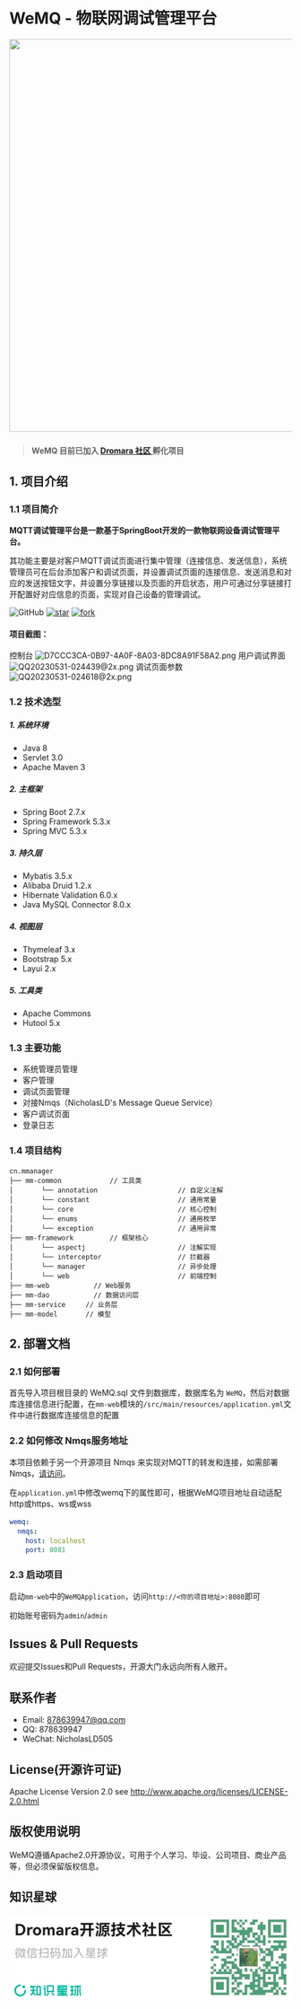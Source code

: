 # WeMQ - 物联网调试管理平台
<img src="https://img.nicholasld.cn/i/2023/09/22/650d382ad4e66.png" width="700" height="700">

>####  WeMQ 目前已加入 [Dromara 社区 ](https://gitee.com/dromara) 孵化项目

## 1. 项目介绍

### 1.1 项目简介

**MQTT调试管理平台是一款基于SpringBoot开发的一款物联网设备调试管理平台。**

其功能主要是对客户MQTT调试页面进行集中管理（连接信息、发送信息），系统管理员可在后台添加客户和调试页面，并设置调试页面的连接信息、发送消息和对应的发送按钮文字，并设置分享链接以及页面的开启状态，用户可通过分享链接打开配置好对应信息的页面，实现对自己设备的管理调试。

![GitHub](https://img.shields.io/github/license/NicholasLD/WeMQ)
[![star](https://gitee.com/nicholasld/WeMQ/badge/star.svg?theme=dark)](https://gitee.com/nicholasld/WeMQ/stargazers)
[![fork](https://gitee.com/nicholasld/WeMQ/badge/fork.svg?theme=dark)](https://gitee.com/nicholasld/WeMQ/members)

#### 项目截图：
控制台
![D7CCC3CA-0B97-4A0F-8A03-8DC8A91F58A2.png](https://img.nicholasld.cn/i/2023/09/22/650d5384475a7.jpg)
用户调试界面
![QQ20230531-024439@2x.png](https://img.nicholasld.cn/i/2023/09/22/650d538510281.jpg)
调试页面参数
![QQ20230531-024618@2x.png](https://img.nicholasld.cn/i/2023/09/22/650d5384a35f5.jpg)

### 1.2 技术选型

##### 1. 系统环境

- Java 8
- Servlet 3.0
- Apache Maven 3

##### 2. 主框架

- Spring Boot 2.7.x
- Spring Framework 5.3.x
- Spring MVC 5.3.x

##### 3. 持久层

- Mybatis 3.5.x
- Alibaba Druid 1.2.x
- Hibernate Validation 6.0.x
- Java MySQL Connector 8.0.x

##### 4. 视图层

- Thymeleaf 3.x
- Bootstrap 5.x
- Layui 2.x

##### 5. 工具类

- Apache Commons
- Hutool 5.x

### 1.3 主要功能

- 系统管理员管理
- 客户管理
- 调试页面管理
- 对接Nmqs（NicholasLD's Message Queue Service）
- 客户调试页面
- 登录日志

### 1.4 项目结构
```
cn.mmanager
├── mm-common            // 工具类
│       └── annotation                    // 自定义注解
│       └── constant                      // 通用常量
│       └── core                          // 核心控制
│       └── enums                         // 通用枚举
│       └── exception                     // 通用异常
├── mm-framework         // 框架核心
│       └── aspectj                       // 注解实现
│       └── interceptor                   // 拦截器
│       └── manager                       // 异步处理
│       └── web                           // 前端控制
├── mm-web       	 // Web服务
├── mm-dao      	 // 数据访问层
├── mm-service     // 业务层
├── mm-model       // 模型
```

## 2. 部署文档

### 2.1 如何部署

首先导入项目根目录的 WeMQ.sql 文件到数据库，数据库名为 `WeMQ`，然后对数据库连接信息进行配置，在`mm-web`模块的`/src/main/resources/application.yml`文件中进行数据库连接信息的配置

### 2.2 如何修改 Nmqs服务地址

本项目依赖于另一个开源项目 Nmqs 来实现对MQTT的转发和连接，如需部署Nmqs，[请访问](https://gitee.com/nicholasld/nmqs)。

在`application.yml`中修改wemq下的属性即可，根据WeMQ项目地址自动适配http或https、ws或wss

```yaml
wemq:
  nmqs:
    host: localhost
    port: 8081
```

### 2.3 启动项目
启动`mm-web`中的`WeMQApplication`，访问`http://<你的项目地址>:8080`即可

初始账号密码为`admin`/`admin`

## Issues & Pull Requests
欢迎提交Issues和Pull Requests，开源大门永远向所有人敞开。

## 联系作者
- Email: 878639947@qq.com
- QQ: 878639947
- WeChat: NicholasLD505

## License(开源许可证)
Apache License Version 2.0 see http://www.apache.org/licenses/LICENSE-2.0.html

## 版权使用说明
WeMQ遵循Apache2.0开源协议，可用于个人学习、毕设、公司项目、商业产品等，但必须保留版权信息。

## 知识星球
![img_1.png](img_1.png)
